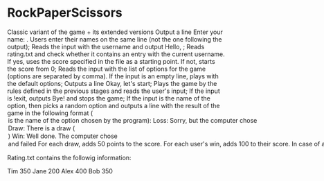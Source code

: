 # RockPaperScissors
Classic variant of the game + its extended versions
Output a line Enter your name: . Users enter their names on the same line (not the one following the output);
Reads the input with the username and output Hello, <name>;
Reads rating.txt and check whether it contains an entry with the current username. If yes, uses the score specified in the file as a starting point. If not, starts the score from 0;
Reads the input with the list of options for the game (options are separated by comma). If the input is an empty line, plays with the default options;
Outputs a line Okay, let's start;
Plays the game by the rules defined in the previous stages and reads the user's input;
If the input is !exit, outputs Bye! and stops the game;
If the input is the name of the option, then picks a random option and outputs a line with the result of the game in the following format (<option> is the name of the option chosen by the program):
Loss: Sorry, but the computer chose <option>
Draw: There is a draw (<option>)
Win: Well done. The computer chose <option> and failed
For each draw, adds 50 points to the score. For each user's win, adds 100 to their score. In case of a loss, score remains the same;
If input corresponds to anything else, outputs Invalid input;

  
Rating.txt contains the followig information:
  
Tim 350
Jane 200
Alex 400
Bob 350
